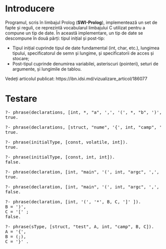 # Introducere
Programul, scris în limbajul Prolog (<b>SWI-Prolog</b>), implementează un set de fapte și reguli, ce reprezintă vocabularul limbajului C utilizat pentru a compune un tip de date.
În această implementare, un tip de date se descompune în două părți: tipul inițial și post-tip:
<ul>
<li>Tipul inițial cuprinde tipul de date fundamental (int, char, etc.), lungimea tipului, specificatorul de semn și lungime, și specificatorii de acces și stocare;</li>
<li>Post-tipul cuprinde denumirea variabilei, asteriscuri (pointeri), seturi de argumente, și lungimile de tablou.</li>
</ul>
Vedeți articolul publicat: https://ibn.idsi.md/vizualizare_articol/186077

# Testare
<pre>
?- phrase(declarations, [int, *, "a", ',', '(', *, "b", ')', ';']).
true.

?- phrase(declarations, [struct, "nume", '{', int, "camp", ';', '}', "structura", ';']).
true.

?- phrase(initialType, [const, volatile, int]).
true.

?- phrase(initialType, [const, int, int]).
false.

?- phrase(declaration, [int, "main", '(', int, "argc", ',', char, *, "argv", '[', ']', ')']).
true.

?- phrase(declaration, [int, "main", '(', int, "argc", ',', char, *, "argv", '[', int, ']', ')']).
false.

?- phrase(declaration, [int, '(', '*', B, C, ']' ]).
B = ')',
C = '[' ;
false.

?- phrase(sType, [struct, "test", A, int, "camp", B, C]).
A = '{',
B = (;),
C = '}' .
</pre>
